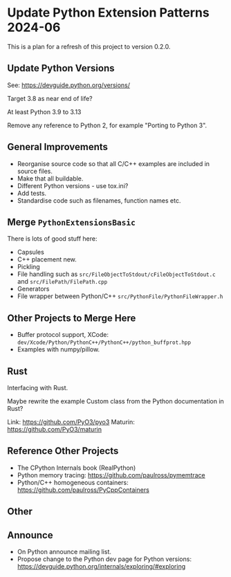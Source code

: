 # Update Python Extension Patterns 2024-06

This is a plan for a refresh of this project to version 0.2.0.

## Update Python Versions

See: https://devguide.python.org/versions/

Target 3.8 as near end of life?

At least Python 3.9 to 3.13

Remove any reference to Python 2, for example "Porting to Python 3".

## General Improvements

- Reorganise source code so that all C/C++ examples are included in source files.
- Make that all buildable.
- Different Python versions - use tox.ini?
- Add tests.
- Standardise code such as filenames, function names etc.

## Merge `PythonExtensionsBasic`

There is lots of good stuff here:

- Capsules
- C++ placement new.
- Pickling
- File handling such as `src/FileObjectToStdout/cFileObjectToStdout.c` and `src/FilePath/FilePath.cpp`
- Generators
- File wrapper between Python/C++ `src/PythonFile/PythonFileWrapper.h`

## Other Projects to Merge Here

- Buffer protocol support, XCode: `dev/Xcode/Python/PythonC++/PythonC++/python_buffprot.hpp`
- Examples with numpy/pillow.

## Rust

Interfacing with Rust.

Maybe rewrite the example Custom class from the Python documentation in Rust?

Link: https://github.com/PyO3/pyo3
Maturin: https://github.com/PyO3/maturin


## Reference Other Projects

- The CPython Internals book (RealPython)
- Python memory tracing: https://github.com/paulross/pymemtrace
- Python/C++ homogeneous containers: https://github.com/paulross/PyCppContainers


## Other

## Announce

- On Python announce mailing list.
- Propose change to the Python dev page for Python versions: https://devguide.python.org/internals/exploring/#exploring


